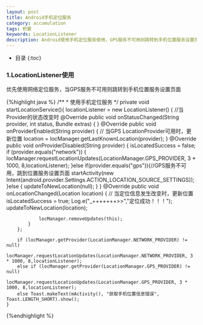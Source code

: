 ```yaml
---
layout: post
title: Android手机定位服务
category: accumulation
tags: 积累
keywords: LocationListener
description: Android使用手机定位服务使用，GPS服务不可用则跳转到手机位置服务设置页面
---
```


* 目录
{:toc}


### 1.LocationListener使用

优先使用网络定位服务，当GPS服务不可用则跳转到手机位置服务设置页面

{%highlight java %}
	/**
     * 使用手机定位服务
     */
    private void startLocationService(){
        locationListener = new LocationListener() {
            //当Provider的状态改变时
            @Override
            public void onStatusChanged(String provider, int status, Bundle extras) {
            }
            @Override
            public void onProviderEnabled(String provider) {
                // 当GPS LocationProvider可用时，更新位置
                location = locManager.getLastKnownLocation(provider);
            }
            @Override
            public void onProviderDisabled(String provider) {
                isLocatedSuccess = false;
                if (provider.equals("network")) {
                        locManager.requestLocationUpdates(LocationManager.GPS_PROVIDER, 3 * 1000, 8,locationListener);
                }else if(provider.equals("gps")){//GPS服务不可用，跳到位置服务设置页面
                    startActivity(new Intent(android.provider.Settings.ACTION_LOCATION_SOURCE_SETTINGS));
                }else {
                    updateToNewLocation(null);
                }
            }
            @Override
            public void onLocationChanged(Location location) {
                // 当定位信息发生改变时，更新位置
                isLocatedSuccess = true;
                Log.e("_+++++++>>","定位成功！！！");
                updateToNewLocation(location);


                locManager.removeUpdates(this);
            }
        };

        if (locManager.getProvider(LocationManager.NETWORK_PROVIDER) != null)
            locManager.requestLocationUpdates(LocationManager.NETWORK_PROVIDER, 3 * 1000, 8,locationListener);
        else if (locManager.getProvider(LocationManager.GPS_PROVIDER) != null)
            locManager.requestLocationUpdates(LocationManager.GPS_PROVIDER, 3 * 1000, 8,locationListener);
        else Toast.makeText(mActivity(), "获取手机位置信息错误", Toast.LENGTH_SHORT).show();
    }
{%endhighlight %}    

